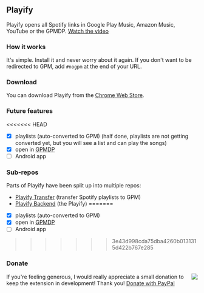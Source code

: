 ## Playify

Playify opens all Spotify links in Google Play Music, Amazon Music, YouTube or the GPMDP. [Watch the video](https://youtu.be/NNu1ZseYMt8)

### How it works

It's simple. Install it and never worry about it again. If you don't want to be redirected to GPM, add `#nogpm` at the end of your URL.

### Download

You can download Playify from the [Chrome Web Store](https://chrome.google.com/webstore/detail/playify/cniimiiflgmmjmcohcgnofcdiifdifef).

### Future features

<<<<<<< HEAD
 - [x] playlists (auto-converted to GPM) (half done, playlists are not getting converted yet, but you will see a list and can play the songs)
 - [x] open in [GPMDP](https://googleplaymusicdesktopplayer.com)
 - [ ] Android app

### Sub-repos

Parts of Playify have been split up into multiple repos:

 - [Playify Transfer](https://github.com/krmax44/Playify-Transfer) (transfer Spotify playlists to GPM)
 - [Playify Backend](https://github.com/krmax44/Playify-Backend) (the Playify)
=======
 - [x] playlists (auto-converted to GPM)
 - [x] open in [GPMDP](https://googleplaymusicdesktopplayer.com)
 - [ ] Android app
>>>>>>> 3e43d998cda75dba4260b0131315d422b767e285

### Donate

<a href="https://www.paypal.com/cgi-bin/webscr?cmd=_s-xclick&hosted_button_id=VRGZY3DW4UALC"><img src="https://www.paypal.com/en_US/i/btn/btn_donateCC_LG.gif" align="right"></a>
If you're feeling generous, I would really appreciate a small donation to keep the extension in development! Thank you! <a href="https://www.paypal.com/cgi-bin/webscr?cmd=_s-xclick&hosted_button_id=VRGZY3DW4UALC">Donate with PayPal</a>